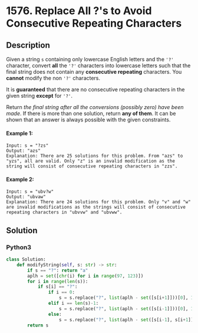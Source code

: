 # 1576. Replace All ?'s to Avoid Consecutive Repeating Characters

## Description
Given a string `s` containing only lowercase English letters and the `'?'` character, convert **all** the `'?'` characters into lowercase letters such that the final string does not contain any **consecutive repeating** characters. You **cannot** modify the non `'?'` characters.

It is **guaranteed** that there are no consecutive repeating characters in the given string **except** for `'?'`.

Return *the final string after all the conversions (possibly zero) have been made*. If there is more than one solution, return **any of them**. It can be shown that an answer is always possible with the given constraints.

#### Example 1:
```
Input: s = "?zs"
Output: "azs"
Explanation: There are 25 solutions for this problem. From "azs" to "yzs", all are valid. Only "z" is an invalid modification as the string will consist of consecutive repeating characters in "zzs".
```

#### Example 2:
```
Input: s = "ubv?w"
Output: "ubvaw"
Explanation: There are 24 solutions for this problem. Only "v" and "w" are invalid modifications as the strings will consist of consecutive repeating characters in "ubvvw" and "ubvww".
```


## Solution

### Python3
```python
class Solution:
    def modifyString(self, s: str) -> str:
        if s == "?": return "a"
        aplh = set([chr(i) for i in range(97, 123)])
        for i in range(len(s)):
            if s[i] == "?":
                if i == 0:
                    s = s.replace("?", list(aplh - set([s[i+1]]))[0], 1)
                elif i == len(s)-1:
                    s = s.replace("?", list(aplh - set([s[i-1]]))[0], 1)
                else: 
                    s = s.replace("?", list(aplh - set([s[i-1], s[i+1]]))[0], 1)
        return s
```